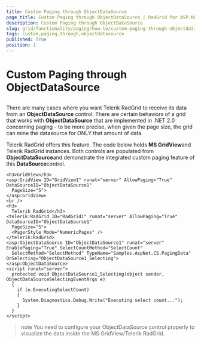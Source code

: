 ```yaml
---
title: Custom Paging through ObjectDataSource
page_title: Custom Paging through ObjectDataSource | RadGrid for ASP.NET AJAX Documentation
description: Custom Paging through ObjectDataSource
slug: grid/functionality/paging/how-to/custom-paging-through-objectdatasource
tags: custom,paging,through,objectdatasource
published: True
position: 1
---
```


# Custom Paging through ObjectDataSource



## 

There are many cases where you want Telerik RadGrid to receive its data from an **ObjectDataSource** control. There are certain behaviors of a grid that works with **ObjectDataSource** that are implemented in .NET 2.0 concerning paging - to be more precise, when given the page size, the grid can mine the datasource for ONLY that amount of data.

Telerik RadGrid offers this feature. The code below holds **MS GridView**and Telerik RadGrid instances. Both controls are populated from **ObjectDataSource**and demonstrate the integrated custom paging feature of this **DataSource**control.

````ASP.NET
<h3>GridView</h3>
<asp:GridView ID="GridView1" runat="server" AllowPaging="True" DataSourceID="ObjectDataSource1"
  PageSize="5">
</asp:GridView>
<br />
<h3>
  Telerik RadGrid</h3>
<telerik:RadGrid ID="RadGrid1" runat="server" AllowPaging="True" DataSourceID="ObjectDataSource1"
  PageSize="5">
  <PagerStyle Mode="NumericPages" />
</telerik:RadGrid>
<asp:ObjectDataSource ID="ObjectDataSource1" runat="server" EnablePaging="True" SelectCountMethod="SelectCount"
  SelectMethod="SelectMethod" TypeName="Samples.AspNet.CS.PagingData" OnSelecting="ObjectDataSource1_Selecting">
</asp:ObjectDataSource>
<script runat="server">
  protected void ObjectDataSource1_Selecting(object sender, ObjectDataSourceSelectingEventArgs e)
  {
    if (e.ExecutingSelectCount)
    {
      System.Diagnostics.Debug.Write("Executing select count...");
    }
  }
</script>
````



>note You need to configure your ObjectDataSource control properly to visualize the data inside the MS GridView/Telerik RadGrid.
>

